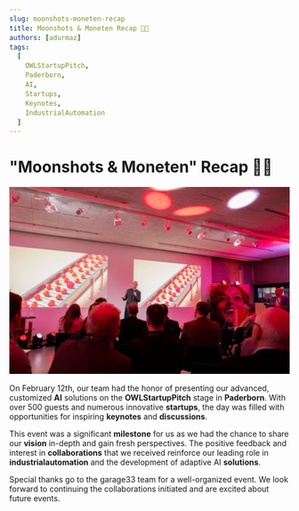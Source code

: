 ```yaml
---
slug: moonshots-moneten-recap
title: Moonshots & Moneten Recap 🚀🌟
authors: [adurmaz]
tags:
  [
    OWLStartupPitch,
    Paderborn,
    AI,
    Startups,
    Keynotes,
    IndustrialAutomation
  ]
---
```


# "Moonshots & Moneten" Recap 🚀🌟

![OWL Startup Pitch](img/1739807380178.jpeg)

On February 12th, our team had the honor of presenting our advanced, customized **AI** solutions on the **OWLStartupPitch** stage in **Paderborn**. With over 500 guests and numerous innovative **startups**, the day was filled with opportunities for inspiring **keynotes** and **discussions**.

<!-- truncate -->

This event was a significant **milestone** for us as we had the chance to share our **vision** in-depth and gain fresh perspectives. The positive feedback and interest in **collaborations** that we received reinforce our leading role in **industrialautomation** and the development of adaptive AI **solutions**.

Special thanks go to the garage33 team for a well-organized event. We look forward to continuing the collaborations initiated and are excited about future events.